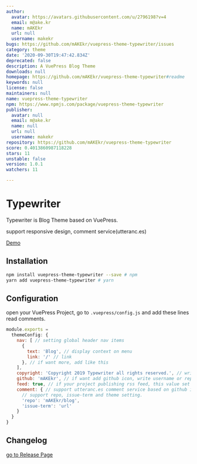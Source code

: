```yaml
---
author:
  avatar: https://avatars.githubusercontent.com/u/2796198?v=4
  email: m@ake.kr
  name: mAKEkr
  url: null
  username: makekr
bugs: https://github.com/mAKEkr/vuepress-theme-typewriter/issues
category: theme
date: '2020-09-30T19:47:42.834Z'
deprecated: false
description: A VuePress Blog Theme
downloads: null
homepage: https://github.com/mAKEkr/vuepress-theme-typewriter#readme
keywords: null
license: false
maintainers: null
name: vuepress-theme-typewriter
npm: https://www.npmjs.com/package/vuepress-theme-typewriter
publisher:
  avatar: null
  email: m@ake.kr
  name: null
  url: null
  username: makekr
repository: https://github.com/mAKEkr/vuepress-theme-typewriter
score: 0.4013860987118228
stars: 11
unstable: false
version: 1.0.1
watchers: 11

---
```


# Typewriter
Typewriter is Blog Theme based on VuePress.

support responsive design, comment service(utteranc.es)

[Demo](https://ake.kr/)

## Installation

``` bash
npm install vuepress-theme-typewriter --save # npm
yarn add vuepress-theme-typewriter # yarn
```

## Configuration

open your VuePress Project, go to `.vuepress/config.js` and add these lines read comments.
``` javascript
module.exports =
  themeConfig: {
    nav: [ // setting global header nav items
      {
        text: 'Blog', // display context on menu
        link: '/' // link
      }, // if want more, add like this
    ],
    copyright: 'Copyright 2019 Typewriter all rights reserved.', // write copyright on layour footer.
    github: 'mAKEkr', // if want add github icon, write username or repository id(example, mAKEkr or mAKEkr/vuepress-theme-typewriter)
    feed: true, // if your project publishing rss feed, this value set to true. add links on footer.
    comment: { // support utteranc.es comment service based on github issue. if this value(comment) dosen't exists, theme is considered unavailable for comment service.
      // support repo, issue-term and theme setting.
      'repo': 'mAKEkr/blog', 
      'issue-term': 'url'
    }
  }
}

```

## Changelog
[go to Release Page](https://github.com/mAKEkr/vuepress-theme-typewriter/releases)